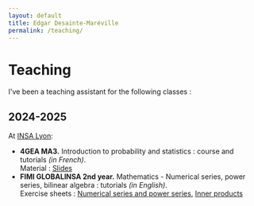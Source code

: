```yaml
---
layout: default
title: Edgar Desainte-Maréville
permalink: /teaching/
---
```


# Teaching

I've been a teaching assistant for the following classes :

## 2024-2025

At [INSA Lyon](https://www.insa-lyon.fr/):
- **4GEA MA3.** Introduction to probability and statistics : course and tutorials *(in French)*. <br>
Material : <a href="/assets/files/Slide_MA3_stat_compl.pdf" target="_blank">Slides</a>
- **FIMI GLOBALINSA 2nd year.**  Mathematics - Numerical series, power series, bilinear algebra : tutorials *(in English)*. <br>
Exercise sheets : <a href="/assets/files/05-series-TD-scan2.pdf" target="_blank">Numerical series and power series</a>, <a href="/assets/files/05-series-TD-scan2.pdf" target="_blank">Inner products</a>